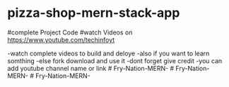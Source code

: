 # pizza-shop-mern-stack-app 
#complete Project Code 
#watch Videos on 
https://www.youtube.com/techinfoyt

-watch complete videos to build and deloye 
-also if you want to learn somthing 
-else fork download and use it
-dont forget give credit 
-you can add youtube channel name or link 
#   F r y - N a t i o n - M E R N -  
 #   F r y - N a t i o n - M E R N -  
 #   F r y - N a t i o n - M E R N -  
 